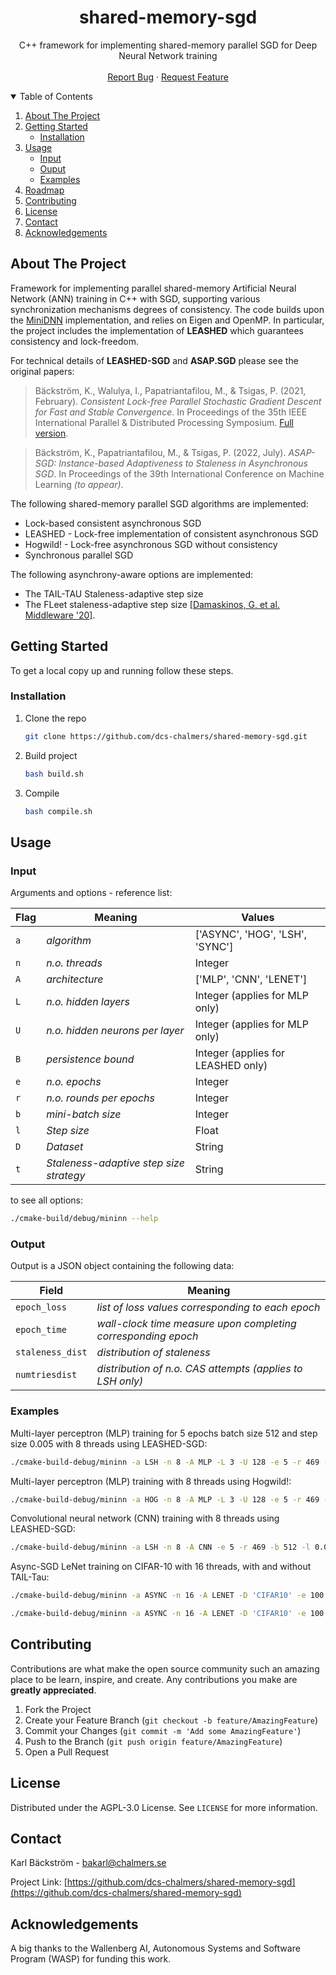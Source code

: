 <!-- readme based on template: https://github.com/othneildrew/Best-README-Template -->

<!-- PROJECT LOGO -->
<p align="center">
  <h1 align="center">shared-memory-sgd</h1>

  <p align="center">
    C++ framework for implementing shared-memory parallel SGD for Deep Neural Network training
    <br />
    <br />
    <a href="https://github.com/dcs-chalmers/shared-memory-sgd/issues">Report Bug</a>
    ·
    <a href="https://github.com/dcs-chalmers/shared-memory-sgd/issues">Request Feature</a>
  </p>
</p>

<!-- TABLE OF CONTENTS -->
<details open="open">
  <summary>Table of Contents</summary>
  <ol>
    <li>
      <a href="#about-the-project">About The Project</a>
    </li>
    <li>
      <a href="#getting-started">Getting Started</a>
      <ul>
        <li><a href="#installation">Installation</a></li>
      </ul>
    </li>
    <li>
      <a href="#usage">Usage</a>
      <ul>
        <li><a href="#input">Input</a></li>
        <li><a href="#output">Ouput</a></li>
        <li><a href="#examples">Examples</a></li>
      </ul>
    </li>
    <li><a href="#roadmap">Roadmap</a></li>
    <li><a href="#contributing">Contributing</a></li>
    <li><a href="#license">License</a></li>
    <li><a href="#contact">Contact</a></li>
    <li><a href="#acknowledgements">Acknowledgements</a></li>
  </ol>
</details>



<!-- ABOUT THE PROJECT -->
## About The Project

Framework for implementing parallel shared-memory Artificial Neural Network (ANN) training in C++ with SGD, supporting various synchronization mechanisms degrees of consistency. The code builds upon the <a href="https://github.com/yixuan/MiniDNN">MiniDNN</a> implementation, and relies on Eigen and OpenMP. In particular, the project includes the implementation of **LEASHED** which guarantees consistency and lock-freedom.

For technical details of **LEASHED-SGD** and **ASAP.SGD** please see the original papers:

> Bäckström, K., Walulya, I., Papatriantafilou, M., & Tsigas, P. (2021, February). *Consistent Lock-free Parallel Stochastic Gradient Descent for Fast and Stable Convergence*. In Proceedings of the 35th IEEE International Parallel & Distributed Processing Symposium. <a href="https://arxiv.org/abs/2102.09032">Full version</a>.

> Bäckström, K., Papatriantafilou, M., & Tsigas, P. (2022, July). *ASAP-SGD: Instance-based Adaptiveness to Staleness in Asynchronous SGD*. In Proceedings of the 39th International Conference on Machine Learning *(to appear)*.

The following shared-memory parallel SGD algorithms are implemented:
* Lock-based consistent asynchronous SGD
* LEASHED - Lock-free implementation of consistent asynchronous SGD
* Hogwild! - Lock-free asynchronous SGD without consistency
* Synchronous parallel SGD

The following asynchrony-aware options are implemented:
* The TAIL-TAU Staleness-adaptive step size
* The FLeet staleness-adaptive step size <a href="https://dl.acm.org/doi/10.1145/3423211.3425685">[Damaskinos, G, et al. Middleware '20]</a>.



<!-- GETTING STARTED -->
## Getting Started

To get a local copy up and running follow these steps.

### Installation

1. Clone the repo
   ```sh
   git clone https://github.com/dcs-chalmers/shared-memory-sgd.git
   ```
2. Build project
   ```sh
   bash build.sh
   ```
3. Compile
   ```sh
   bash compile.sh
   ```



<!-- USAGE EXAMPLES -->
## Usage

### Input

Arguments and options - reference list:

Flag | Meaning | Values
--- | --- | ---
`a` | *algorithm* | ['ASYNC', 'HOG', 'LSH', 'SYNC']
`n` | *n.o. threads* | Integer
`A` | *architecture* | ['MLP', 'CNN', 'LENET']
`L` | *n.o. hidden layers* | Integer (applies for MLP only)
`U` | *n.o. hidden neurons per layer* | Integer (applies for MLP only)
`B` | *persistence bound* | Integer (applies for LEASHED only)
`e` | *n.o. epochs* | Integer
`r` | *n.o. rounds per epochs* | Integer
`b` | *mini-batch size* | Integer
`l` | *Step size* | Float
`D` | *Dataset* | String
`t` | *Staleness-adaptive step size strategy* | String

to see all options:
 ```sh
 ./cmake-build/debug/mininn --help
 ```

### Output

Output is a JSON object containing the following data:

Field | Meaning
--- | ---
`epoch_loss` | *list of loss values corresponding to each epoch*
`epoch_time` | *wall-clock time measure upon completing corresponding epoch*
`staleness_dist` | *distribution of staleness*
`numtriesdist` | *distribution of n.o. CAS attempts (applies to LSH only)*

### Examples

Multi-layer perceptron (MLP) training for 5 epochs batch size 512 and step size 0.005 with 8 threads using LEASHED-SGD:
 ```sh
 ./cmake-build-debug/mininn -a LSH -n 8 -A MLP -L 3 -U 128 -e 5 -r 469 -b 512 -l 0.005
 ```

Multi-layer perceptron (MLP) training with 8 threads using Hogwild!:
 ```sh
 ./cmake-build-debug/mininn -a HOG -n 8 -A MLP -L 3 -U 128 -e 5 -r 469 -b 512 -l 0.005
 ```

Convolutional neural network (CNN) training with 8 threads using LEASHED-SGD:
 ```sh
 ./cmake-build-debug/mininn -a LSH -n 8 -A CNN -e 5 -r 469 -b 512 -l 0.005
 ```

Async-SGD LeNet training on CIFAR-10 with 16 threads, with and without TAIL-Tau:
 ```sh
 ./cmake-build-debug/mininn -a ASYNC -n 16 -A LENET -D 'CIFAR10' -e 100 -b 16 -l 0.005 -t TAIL
 ```
 ```sh
 ./cmake-build-debug/mininn -a ASYNC -n 16 -A LENET -D 'CIFAR10' -e 100 -b 16 -l 0.005 -t NONE
 ```



<!-- CONTRIBUTING -->
## Contributing

Contributions are what make the open source community such an amazing place to be learn, inspire, and create. Any contributions you make are **greatly appreciated**.

1. Fork the Project
2. Create your Feature Branch (`git checkout -b feature/AmazingFeature`)
3. Commit your Changes (`git commit -m 'Add some AmazingFeature'`)
4. Push to the Branch (`git push origin feature/AmazingFeature`)
5. Open a Pull Request



<!-- LICENSE -->
## License

Distributed under the AGPL-3.0 License. See `LICENSE` for more information.



<!-- CONTACT -->
## Contact

Karl Bäckström - bakarl@chalmers.se

Project Link: [https://github.com/dcs-chalmers/shared-memory-sgd](https://github.com/dcs-chalmers/shared-memory-sgd)



<!-- ACKNOWLEDGEMENTS -->
## Acknowledgements

A big thanks to the Wallenberg AI, Autonomous Systems and Software Program (WASP) for funding this work.
